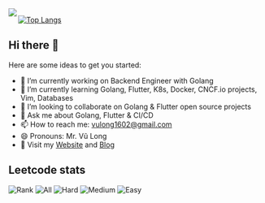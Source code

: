 <img align='left' src="https://github-readme-stats.vercel.app/api?username=lovung&count_private=true&show_icons=true">

[![Top Langs](https://github-readme-stats.vercel.app/api/top-langs/?username=lovung&hide=javascript,html,c,assembly&langs_count=10&count_private=true&exclude_repo=sortBigFile&layout=compact)](https://github.com/anuraghazra/github-readme-stats)

## Hi there 👋

Here are some ideas to get you started:

- 🔭 I’m currently working on Backend Engineer with Golang
- 🌱 I’m currently learning Golang, Flutter, K8s, Docker, CNCF.io projects, Vim, Databases
- 👯 I’m looking to collaborate on Golang & Flutter open source projects
- 💬 Ask me about Golang, Flutter & CI/CD
- 📫 How to reach me: vulong1602@gmail.com
- 😄 Pronouns: Mr. Vũ Long
- 👋 Visit my [Website](https://me.vulong.dev) and [Blog](https://blog.vulong.dev) 

## Leetcode stats
![Rank](https://badges.peiyuan.ch/leetcode/lovung/ranking?logo=leetcode&label=lovung&color=green)
![All](https://badges.peiyuan.ch/leetcode/lovung/solved)
![Hard](https://badges.peiyuan.ch/leetcode/lovung/solved?difficulty=hard)
![Medium](https://badges.peiyuan.ch/leetcode/lovung/solved?difficulty=medium)
![Easy](https://badges.peiyuan.ch/leetcode/lovung/solved?difficulty=easy)
